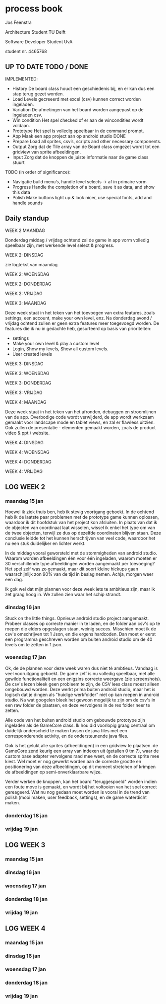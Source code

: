 # process book 
Jos Feenstra 

Architecture Student TU Delft 

Software Developer Student UvA

student nr. 4465768 

## UP TO DATE TODO / DONE 

IMPLEMENTED:
- History 	De board class houdt een geschiedenis bij, en er kan dus een stap terug gezet worden. 
- Load 		Levels gecreeerd met excel (csv) kunnen correct worden ingeladen. 
- Variation	De afmetingen van het board worden aangepast op de ingeladen csv. 
- Win condition	Het spel checked of er aan de wincondities wordt voldaan. 
- Prototype	Het spel is volledig speelbaar in de command prompt. 
- App 		Maak een app project aan op android studio DONE
- Prepare 	Load all sprites, csv’s, scripts and other necessary components.
- Output 	Zorg dat de Tile array van de Board class omgezet wordt tot een gridview van sprite afbeeldingen.
- Input 		Zorg dat de knoppen de juiste informatie naar de game class stuurt 

TODO (in order of significance): 
- Navigatie 	build menu’s, handle level selects -> af in primaire vorm
- Progress	Handle the completion of a board, save it as data, and show this data
- Polish		Make buttons light up & look nicer, use special fonts, add and handle sounds

## Daily standup
WEEK 2 MAANDAG

Donderdag middag / vrijdag ochtend zal de game in app vorm volledig speelbaar zijn, met werkende level select & progress. 

WEEK 2: DINSDAG

zie logtekst van maandag

WEEK 2: WOENSDAG 

WEEK 2: DONDERDAG

WEEK 2: VRIJDAG

WEEK 3: MAANDAG 

Deze week staat in het teken van het toevoegen van extra features, zoals settings, een account, make your own level, enz. Na donderdag avond / vrijdag ochtend zullen er geen extra features meer toegevoegd worden. De features die ik nu in gedachte heb, gesorteerd op basis van prioriteiten:
- settings
- Make your own level & play a custom level
- Login, Show my levels, Show all custom levels. 
- User created levels 

WEEK 3: DINSDAG

WEEK 3: WOENSDAG 

WEEK 3: DONDERDAG

WEEK 3: VRIJDAG

WEEK 4: MAANDAG 

Deze week staat in het teken van het afronden, debuggen en stroomlijnen van de app. Overbodige code wordt verwijderd, de app wordt werkzaam gemaakt voor landscape mode en tablet views, en zal er flawless uitzien. Ook zullen de presentatie - elementen gemaakt worden, zoals de product video & ppt / website.

WEEK 4: DINSDAG

WEEK 4: WOENSDAG 

WEEK 4: DONDERDAG

WEEK 4: VRIJDAG




## LOG WEEK 2

### maandag 15 jan 
Hoewel ik ziek thuis ben, heb ik stevig voortgang geboekt. In de ochtend heb ik de laatste paar problemen met de prototype game kunnen oplossen, waardoor ik dit hoofdstuk van het project kon afsluiten. In plaats van dat ik de objecten van coordinaat laat wisselen, wissel ik enkel het type om van de twee objecten, terwijl ze dus op dezelfde coordinaten blijven staan. Deze conclusie leidde tot het kunnen herschrijven van veel code, waardoor het nu een stuk duidelijker en lichter werkt.

In de middag vooral geworsteld met de stommigheden van android studio. Waarom worden afbeeldingen één voor één ingeladen, waarom moeten er 30 verschillende type afbeeldingen worden aangemaakt per toevoeging? Het spel zelf was zo gemaakt, maar dit soort kleine hickups gaan waarschijnlijk zon 90% van de tijd in beslag nemen. Achja, morgen weer een dag.   

Ik gok wel dat mijn plannen voor deze week iets te ambitieus zijn, maar ik zet graag hoog in. We zullen zien waar het schip strandt. 

### dinsdag 16 jan
Stuck on the little things. Opnieuw android studio project aangemaakt. Probeer classes op correcte manier in te laden, en de folder aan csv's op te roepen die elders opgeslagen staan, weinig succes. Misschien moet ik de csv's omschrijven tot 1 Json, en die ergens hardcoden. Dan moet er eerst een programma geschreven worden om buiten android studio om de 40 levels om te zetten in 1 json. 

### woensdag 17 jan 
Ok, de de plannen voor deze week waren dus niet té ambtieus. Vandaag is veel vooruitgang geboekt. De game zelf is nu volledig speelbaar, met alle gewilde functionaliteit en een enigzins correcte weergave (zie screenshots). De csv's lezen bleek geen probleem te zijn, de CSV lees class moest alleen omgebouwd worden. Deze werkt prima buiten android studio, maar het is logisch dat je dingen als "huidige werkfolder" niet op kan roepen in android studio. Na wat googelen bleek het gewoon mogelijk te zijn om de csv's in een raw folder de plaatsen, en deze vervolgens in de res folder neer te zetten. 

Alle code van het buiten android studio om gebouwde prototype zijn ingeladen als de GameCore class. Ik hou did voorlopig graag centraal om duidelijk onderscheid te maken tussen de java files met een corresponderende activity, en de ondersteunende java files. 

Ook is het gelukt alle sprites (afbeeldingen) in een gridview te plaatsen. de GameCore zend keurig een array van indexen uit (getallen 0 tm 7), waar de custom base adapter vervolgens raad mee weet, en de correcte sprite mee kiest. Wel moet er nog gewerkt worden aan de correcte grootte en positionering van deze afbeeldingen, op dit moment stretchen of krimpen de afbeeldingen op semi-onverklaarbare wijze.

Verder werken de knoppen, kan het board "teruggespoeld" worden indien een foute move is gemaakt, en wordt bij het voltooien van het spel correct gereageerd. Wat nu nog gedaan moet worden is vooral in de trend van polish (mooi maken, user feedback, settings), en de game waterdicht maken. 

### donderdag 18 jan 

### vrijdag 19 jan 

## LOG WEEK 3

### maandag 15 jan 

### dinsdag 16 jan

### woensdag 17 jan 

### donderdag 18 jan 

### vrijdag 19 jan 

## LOG WEEK 4

### maandag 15 jan 

### dinsdag 16 jan

### woensdag 17 jan 

### donderdag 18 jan 

### vrijdag 19 jan 



